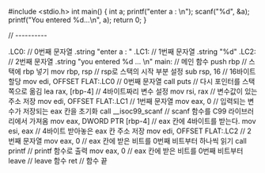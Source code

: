 #include <stdio.h>
int main()
    {
        int a;
        printf("enter a : \n");
        scanf("%d", &a);
        printf("You entered %d...\n", a);
        return 0;
    }


// ----------


.LC0:  //  0번째 문자열
        .string "enter a : "
.LC1:  //  1번째 문자열
        .string "%d" 
.LC2:  //  2번째 문자열
        .string "you entered %d ... \n"
main:  //  메인 함수
        push    rbp    //  스택에 rbp 넣기
        mov     rbp, rsp    //  rsp로 스택의 시작 부분 설정
        sub     rsp, 16    //  16바이트 할당
        mov     edi, OFFSET FLAT:.LC0    //  0번째 문자열
        call    puts    //  다시 포인터를 스택 쪽으로 옮김
        lea     rax, [rbp-4]    //    4바이트짜리 변수 설정
        mov     rsi, rax    //    변수값이 있는 주소 저장
        mov     edi, OFFSET FLAT:.LC1    //    1번째 문자열
        mov     eax, 0    //   입력되는 변수가 저장되는 eax 칸을 초기화
        call    __isoc99_scanf    //    scanf 함수를 C99 라이브러리에서 가져옴
        mov     eax, DWORD PTR [rbp-4]    //    eax 칸에 4바이트를 받는다.
        mov     esi, eax    //    4바이트 받아놓은 eax 칸 주소 저장
        mov     edi, OFFSET FLAT:.LC2    //    2번째 문자열
        mov     eax, 0    //    eax 칸에 받은 비트를 0번째 비트부터 하나씩 읽기
        call    printf    //    printf 함수로 출력
        mov     eax, 0    //    eax 칸에 받은 비트를 0번째 비트부터
        leave    //    leave 함수
        ret    //    함수 끝
